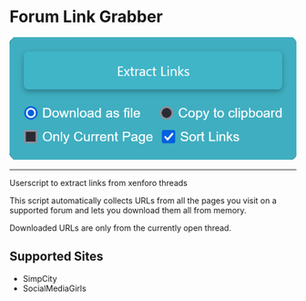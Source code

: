 # Forum Link Grabber

<p align="center">
<img src="https://raw.githubusercontent.com/NTFSvolume/forumslinkgrabber/refs/heads/main/extract_links.png" alt="Preview image"/>
</p>

***

Userscript to extract links from xenforo threads

This script automatically collects URLs from all the pages you visit on a supported forum and lets you download them all from memory.

Downloaded URLs are only from the currently open thread.

## Supported Sites

* SimpCity
* SocialMediaGirls